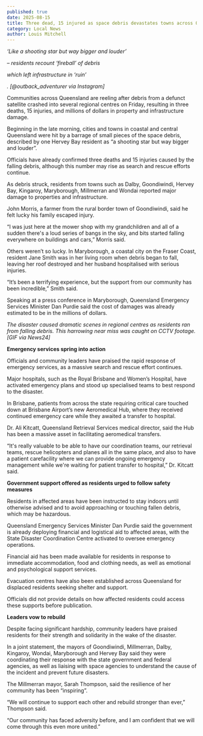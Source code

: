 ```yaml
---
published: true
date: 2025-08-15
title: Three dead, 15 injured as space debris devastates towns across Queensland
category: Local News
author: Louis Mitchell
---
```

_‘Like a shooting star but way bigger and louder’_

_– residents recount ‘fireball’ of debris_

_which left infrastructure in ‘ruin’_

_. \[@outback\_adventurer via Instagram\]_

Communities across Queensland are reeling after debris from a defunct satellite crashed into several regional centres on Friday, resulting in three deaths, 15 injuries, and millions of dollars in property and infrastructure damage.

Beginning in the late morning, cities and towns in coastal and central Queensland were hit by a barrage of small pieces of the space debris, described by one Hervey Bay resident as “a shooting star but way bigger and louder”.

Officials have already confirmed three deaths and 15 injuries caused by the falling debris, although this number may rise as search and rescue efforts continue.

As debris struck, residents from towns such as Dalby, Goondiwindi, Hervey Bay, Kingaroy, Maryborough, Millmerran and Wondai reported major damage to properties and infrastructure.

John Morris, a farmer from the rural border town of Goondiwindi, said he felt lucky his family escaped injury.

“I was just here at the mower shop with my grandchildren and all of a sudden there's a loud series of bangs in the sky, and bits started falling everywhere on buildings and cars,” Morris said.

Others weren’t so lucky. In Maryborough, a coastal city on the Fraser Coast, resident Jane Smith was in her living room when debris began to fall, leaving her roof destroyed and her husband hospitalised with serious injuries.

“It’s been a terrifying experience, but the support from our community has been incredible,” Smith said.

Speaking at a press conference in Maryborough, Queensland Emergency Services Minister Dan Purdie said the cost of damages was already estimated to be in the millions of dollars.

_The disaster caused dramatic scenes in regional centres as residents ran from falling debris. This harrowing near miss was caught on CCTV footage. \[GIF via News24\]_

**Emergency services spring into action**

Officials and community leaders have praised the rapid response of emergency services, as a massive search and rescue effort continues.

Major hospitals, such as the Royal Brisbane and Women’s Hospital, have activated emergency plans and stood up specialised teams to best respond to the disaster.

In Brisbane, patients from across the state requiring critical care touched down at Brisbane Airport’s new Aeromedical Hub, where they received continued emergency care while they awaited a transfer to hospital.

Dr. Ali Kitcatt, Queensland Retrieval Services medical director, said the Hub has been a massive asset in facilitating aeromedical transfers.

“It's really valuable to be able to have our coordination teams, our retrieval teams, rescue helicopters and planes all in the same place, and also to have a patient carefacility where we can provide ongoing emergency management while we're waiting for patient transfer to hospital,” Dr. Kitcatt said.

**Government support offered as residents urged to follow safety measures**

Residents in affected areas have been instructed to stay indoors until otherwise advised and to avoid approaching or touching fallen debris, which may be hazardous.

Queensland Emergency Services Minister Dan Purdie said the government is already deploying financial and logistical aid to affected areas, with the State Disaster Coordination Centre activated to oversee emergency operations.

Financial aid has been made available for residents in response to immediate accommodation, food and clothing needs, as well as emotional and psychological support services.

Evacuation centres have also been established across Queensland for displaced residents seeking shelter and support.

Officials did not provide details on how affected residents could access these supports before publication.

**Leaders vow to rebuild**

Despite facing significant hardship, community leaders have praised residents for their strength and solidarity in the wake of the disaster.

In a joint statement, the mayors of Goondiwindi, Millmerran, Dalby, Kingaroy, Wondai, Maryborough and Hervey Bay said they were coordinating their response with the state government and federal agencies, as well as liaising with space agencies to understand the cause of the incident and prevent future disasters.

The Millmerran mayor, Sarah Thompson, said the resilience of her community has been “inspiring”.

“We will continue to support each other and rebuild stronger than ever,” Thompson said.

“Our community has faced adversity before, and I am confident that we will come through this even more united.”